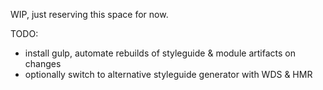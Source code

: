 WIP, just reserving this space for now.

TODO:
- install gulp, automate rebuilds of styleguide & module artifacts on changes
- optionally switch to alternative styleguide generator with WDS & HMR
